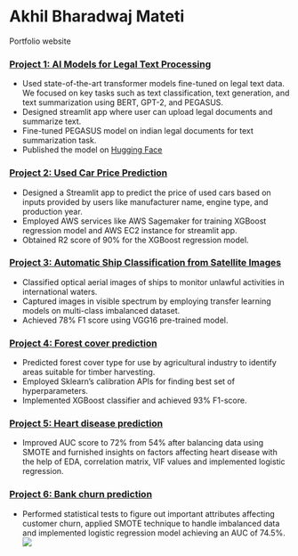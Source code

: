 # Akhil Bharadwaj Mateti
Portfolio website

### **[Project 1: AI Models for Legal Text Processing](https://github.com/akhil97/Final-Project-Group3)**
 - Used state-of-the-art transformer models fine-tuned on legal text data. We focused on key tasks such as text classification, text generation, and text summarization using BERT, GPT-2, and PEGASUS. 
 - Designed streamlit app where user can upload legal documents and summarize text.
 - Fine-tuned PEGASUS model on indian legal documents for text summarization task.
 - Published the model on [Hugging Face](https://huggingface.co/akhilm97/pegasus_indian_legal)

### **[Project 2: Used Car Price Prediction](https://github.com/akhil97/Cloud-Computing-Project)**
 - Designed a Streamlit app to predict the price of used cars based on inputs provided by users like manufacturer name, engine type, and production year.
 - Employed AWS services like AWS Sagemaker for training XGBoost regression model and AWS EC2 instance for streamlit app.
 - Obtained R2 score of 90% for the XGBoost regression model.  

### **[Project 3: Automatic Ship Classification from Satellite Images](https://github.com/akhil97/Final-Project-Group2)**
 - Classified optical aerial images of ships to monitor unlawful activities in international waters.  
 - Captured images in visible spectrum by employing transfer learning models on multi-class imbalanced dataset.
 - Achieved 78% F1 score using VGG16 pre-trained model.

### **[Project 4: Forest cover prediction](https://github.com/akhil97/Final-Project-Group7)**
 - Predicted forest cover type for use by agricultural industry to identify areas suitable for timber harvesting.
 - Employed Sklearn’s calibration APIs for finding best set of hyperparameters. 
 - Implemented XGBoost classifier and achieved 93% F1-score.
 

### **[Project 5: Heart disease prediction](https://github.com/akhil97/Data_Mining_project-T4-DATS6103)**
- Improved AUC score to 72% from 54% after balancing data using SMOTE and furnished insights on factors affecting heart disease with the help of EDA, correlation matrix, VIF values and implemented logistic regression.

### **[Project 6: Bank churn prediction](https://github.com/akhil97/Data_Science_project-T4-DATS6101)**
- Performed statistical tests to figure out important attributes affecting customer churn, applied SMOTE technique to handle imbalanced data and implemented logistic regression model achieving an AUC of 74.5%.
  ![](https://github.com/akhil97/Akhil_Portfolio/blob/main/images/confusion_matrix.png)



